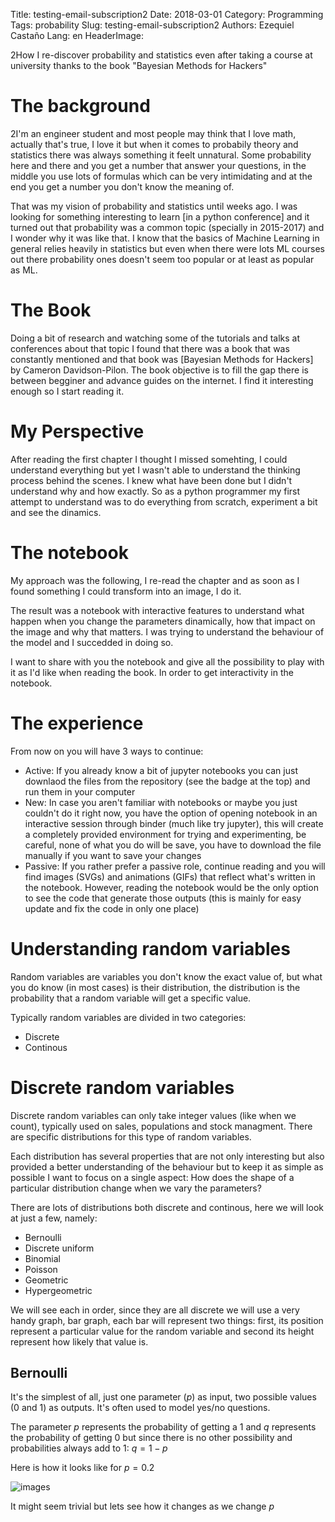Title: testing-email-subscription2
Date: 2018-03-01
Category: Programming
Tags: probability
Slug: testing-email-subscription2
Authors: Ezequiel Castaño
Lang: en
HeaderImage:

2How I re-discover probability and statistics even after taking a course at university thanks to the book "Bayesian Methods for Hackers"

<!-- PELICAN_END_SUMMARY -->

# The background

2I'm an engineer student and most people may think that I love math, actually that's true, I love it but when it comes to probabily theory and statistics there was always something it feelt unnatural. Some probability here and there and you get a number that answer your questions, in the middle you use lots of formulas which can be very intimidating and at the end you get a number you don't know the meaning of.

That was my vision of probability and statistics until weeks ago. I was looking for something interesting to learn [in a python conference] and it turned out that probability was a common topic (specially in 2015-2017) and I wonder why it was like that. I know that the basics of Machine Learning in general relies heavily in statistics but even when there were lots ML courses out there probability ones doesn't seem too popular or at least as popular as ML.

# The Book

Doing a bit of research and watching some of the tutorials and talks at conferences about that topic I found that there was a book that was constantly mentioned and that book was [Bayesian Methods for Hackers] by Cameron Davidson-Pilon. The book objective is to fill the gap there is between begginer and advance guides on the internet. I find it interesting enough so I start reading it.

# My Perspective

After reading the first chapter I thought I missed somehting, I could understand everything but yet I wasn't able to understand the thinking process behind the scenes. I knew what have been done but I didn't understand why and how exactly. So as a python programmer my first attempt to understand was to do everything from scratch, experiment a bit and see the dinamics.

# The notebook

My approach was the following, I re-read the chapter and as soon as I found something I could transform into an image, I do it.

The result was a notebook with interactive features to understand what happen when you change the parameters dinamically, how that impact on the image and why that matters. I was trying to understand the behaviour of the model and I succedded in doing so.

I want to share with you the notebook and give all the possibility to play with it as I'd like when reading the book. In order to get interactivity in the notebook.

# The experience

From now on you will have 3 ways to continue:

- Active: If you already know a bit of jupyter notebooks you can just downlaod the files from the repository (see the badge at the top) and run them in your computer
- New: In case you aren't familiar with notebooks or maybe you just couldn't do it right now, you have the option of opening notebook in an interactive session through binder (much like try jupyter), this will create a completely provided environment for trying and experimenting, be careful, none of what you do will be save, you have to download the file manually if you want to save your changes
- Passive: If you rather prefer a passive role, continue reading and you will find images (SVGs) and animations (GIFs) that reflect what's written in the notebook. However, reading the notebook would be the only option to see the code that generate those outputs (this is mainly for easy update and fix the code in only one place)

# Understanding random variables

Random variables are variables you don't know the exact value of, but what you do know (in most cases) is their distribution, the distribution is the probability that a random variable will get a specific value.

Typically random variables are divided in two categories:

- Discrete
- Continous

# Discrete random variables

Discrete random variables can only take integer values (like when we count), typically used on sales, populations and stock managment. There are specific distributions for this type of random variables.

Each distribution has several properties that are not only interesting but also provided a better understanding of the behaviour but to keep it as simple as possible I want to focus on a single aspect: How does the shape of a particular distribution change when we vary the parameters?

There are lots of distributions both discrete and continous, here we will look at just a few, namely:

- Bernoulli
- Discrete uniform
- Binomial
- Poisson
- Geometric
- Hypergeometric

We will see each in order, since they are all discrete we will use a very handy graph, bar graph, each bar will represent two things: first, its position represent a particular value for the random variable and second its height represent how likely that value is.

## Bernoulli

It's the simplest of all, just one parameter ($p$) as input, two possible values ($0$ and $1$) as outputs. It's often used to model yes/no questions.

The parameter $p$ represents the probability of getting a $1$ and $q$ represents the probability of getting $0$ but since there is no other possibility and probabilities always add to $1$: $q = 1 - p$

Here is how it looks like for $p = 0.2$

![images]({attach}images/chapter-1-1.svg)

It might seem trivial but lets see how it changes as we change $p$